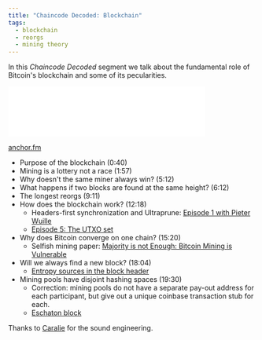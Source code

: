 ```yaml
---
title: "Chaincode Decoded: Blockchain"
tags:
  - blockchain
  - reorgs
  - mining theory
---
```


In this *Chaincode Decoded* segment we talk about the fundamental role of Bitcoin's blockchain and some of its pecularities.

<iframe src="TODO" height="102px" width="400px" frameborder="0" scrolling="no"></iframe>

[anchor.fm](#TODO-link-to-episode-14)

- Purpose of the blockchain (0:40)
- Mining is a lottery not a race (1:57)
- Why doesn't the same miner always win? (5:12)
- What happens if two blocks are found at the same height? (6:12)
- The longest reorgs (9:11)
- How does the blockchain work? (12:18)
  - Headers-first synchronization and Ultraprune: [Episode 1 with Pieter Wuille](https://podcast.chaincode.com/2020/01/27/pieter-wuille-1.html)
  - [Episode 5: The UTXO set](https://podcast.chaincode.com/2020/02/26/utxos-5.html)
- Why does Bitcoin converge on one chain? (15:20)
  - Selfish mining paper: [Majority is not Enough: Bitcoin Mining is Vulnerable](https://www.cs.cornell.edu/~ie53/publications/btcProcFC.pdf)
- Will we always find a new block? (18:04)
  - [Entropy sources in the block header](https://bitcoin.stackexchange.com/a/96442/5406)
- Mining pools have disjoint hashing spaces (19:30)
  - Correction: mining pools do not have a separate pay-out address for each participant, but give out a unique coinbase transaction stub for each.
  - [Eschaton block](https://twitter.com/orionwl/status/969903330523865088)

Thanks to [Caralie](https://twitter.com/CaralieCS/) for the sound engineering.
